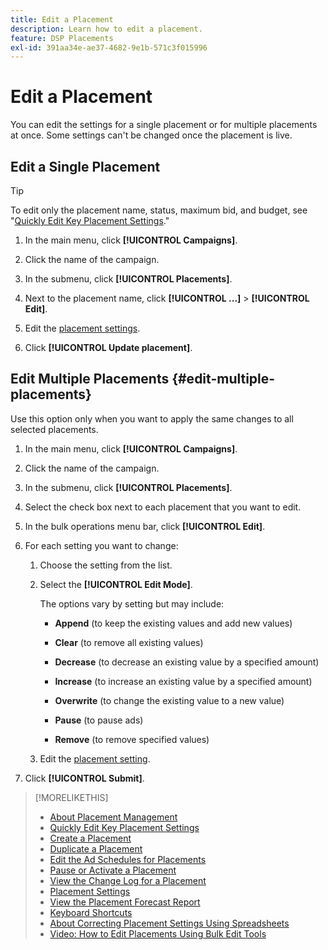 ```yaml
---
title: Edit a Placement
description: Learn how to edit a placement.
feature: DSP Placements
exl-id: 391aa34e-ae37-4682-9e1b-571c3f015996
---
```

# Edit a Placement

You can edit the settings for a single placement or for multiple placements at once. Some settings can't be changed once the placement is live.

<!-- Some placements don't have this option. Clarify which placement types aren't eligible -- is it PG placements, or all placements using private inventory? And anything else? -->

## Edit a Single Placement

>[!TIP]
>
> To edit only the placement name, status, maximum bid, and budget, see "[Quickly Edit Key Placement Settings](/help/dsp/campaign-management/placements/placement-quick-edit.md)."

1. In the main menu, click **[!UICONTROL Campaigns]**.

1. Click the name of the campaign.

1. In the submenu, click **[!UICONTROL Placements]**.

1. Next to the placement name, click  **[!UICONTROL ...]** > **[!UICONTROL Edit]**.

1. Edit the [placement settings](placement-settings.md).

1. Click **[!UICONTROL Update placement]**.

## Edit Multiple Placements {#edit-multiple-placements}

Use this option only when you want to apply the same changes to all selected placements.

1. In the main menu, click **[!UICONTROL Campaigns]**.

1. Click the name of the campaign.

1. In the submenu, click **[!UICONTROL Placements]**.

1. Select the check box next to each placement that you want to edit.

1. In the bulk operations menu bar, click **[!UICONTROL Edit]**.

1. For each setting you want to change:

   1. Choose the setting from the list.

   1. Select the **[!UICONTROL Edit Mode]**.

      The options vary by setting but may include:

      * **Append** (to keep the existing values and add new values)

      * **Clear** (to remove all existing values)

      * **Decrease** (to decrease an existing value by a specified amount)

      * **Increase** (to increase an existing value by a specified amount)

      * **Overwrite** (to change the existing value to a new value)

      * **Pause** (to pause ads)

      * **Remove** (to remove specified values)

   1. Edit the [placement setting](placement-settings.md).

1. Click **[!UICONTROL Submit]**.

>[!MORELIKETHIS]
>
>* [About Placement Management](placement-about.md)
>* [Quickly Edit Key Placement Settings](placement-quick-edit.md)
>* [Create a Placement](placement-create.md)
>* [Duplicate a Placement](placement-duplicate.md)
>* [Edit the Ad Schedules for Placements](placement-edit-ad-schedule.md)
>* [Pause or Activate a Placement](placement-pause-activate.md)
>* [View the Change Log for a Placement](placement-change-log.md)
>* [Placement Settings](placement-settings.md)
>* [View the Placement Forecast Report](/help/dsp/campaign-management/reports/placement-forecast.md)
>* [Keyboard Shortcuts](/help/dsp/campaign-management/reports/keyboard-shortcuts.md)
>* [About Correcting Placement Settings Using Spreadsheets](/help/dsp/campaign-management/qa/qa-about.md)
>* [Video: How to Edit Placements Using Bulk Edit Tools](https://experienceleague.adobe.com/docs/advertising-learn/tutorials/dsp/bulk-edit-placement-tools.html)
